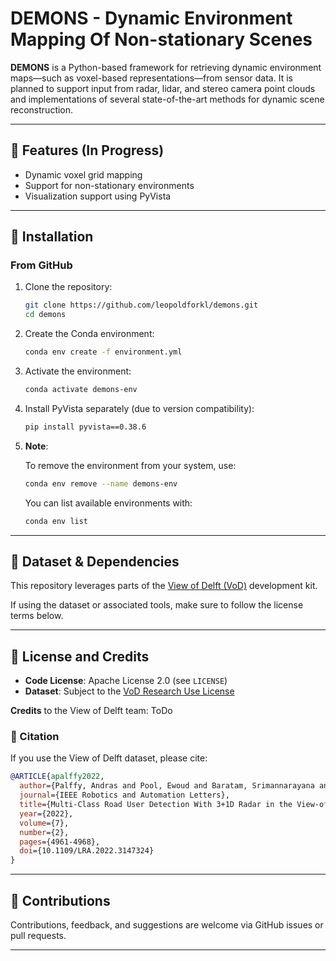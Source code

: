 # DEMONS - Dynamic Environment Mapping Of Non-stationary Scenes

**DEMONS** is a Python-based framework for retrieving dynamic environment maps—such as voxel-based representations—from sensor data. It is planned to support input from radar, lidar, and stereo camera point clouds and implementations of several state-of-the-art methods for dynamic scene reconstruction.

---

## 🚀 Features (In Progress)

- Dynamic voxel grid mapping
- Support for non-stationary environments
- Visualization support using PyVista

---

## 🔧 Installation

### From GitHub

1. Clone the repository:

   ```bash
   git clone https://github.com/leopoldforkl/demons.git
   cd demons
   ```

2. Create the Conda environment:

   ```bash
   conda env create -f environment.yml
   ```

3. Activate the environment:

   ```bash
   conda activate demons-env
   ```

4. Install PyVista separately (due to version compatibility):

   ```bash
   pip install pyvista==0.38.6
   ```

5. **Note**:

    To remove the environment from your system, use:

    ```bash
    conda env remove --name demons-env
    ```

    You can list available environments with:

    ```bash
    conda env list
    ```

---

## 📁 Dataset & Dependencies

This repository leverages parts of the [View of Delft (VoD)](https://github.com/tudelft-iv/view-of-delft-dataset) development kit.

If using the dataset or associated tools, make sure to follow the license terms below.

---

## 📜 License and Credits

* **Code License**: Apache License 2.0 (see `LICENSE`)
* **Dataset**: Subject to the [VoD Research Use License](https://github.com/tudelft-iv/view-of-delft-dataset#license)

**Credits** to the View of Delft team: ToDo


### 🔖 Citation

If you use the View of Delft dataset, please cite:

```bibtex
@ARTICLE{apalffy2022,
  author={Palffy, Andras and Pool, Ewoud and Baratam, Srimannarayana and Kooij, Julian F. P. and Gavrila, Dariu M.},
  journal={IEEE Robotics and Automation Letters}, 
  title={Multi-Class Road User Detection With 3+1D Radar in the View-of-Delft Dataset}, 
  year={2022},
  volume={7},
  number={2},
  pages={4961-4968},
  doi={10.1109/LRA.2022.3147324}
}
```

---

## 🤝 Contributions

Contributions, feedback, and suggestions are welcome via GitHub issues or pull requests.

---
